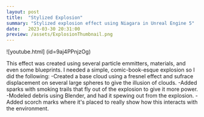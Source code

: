 ```yaml
---
layout: post
title:  "Stylized Explosion"
summary: "Stylized explosion effect using Niagara in Unreal Engine 5"
date:   2023-03-30 20:31:00
preview: /assets/ExplosionThumbnail.png
---
```


![youtube.html] (id=9aj4PPnjzOg)

This effect was created using several particle emmitters, materials, and even some blueprints. I needed a simple, comic-book-esque explosion so I did the following:
-Created a base cloud using a fresnel effect and sufrace displacement on several large spheres to give the illusion of clouds.
-Added sparks with smoking trails that fly out of the explosion to give it more power.
-Modeled debris using Blender, and had it spewing out from the explosion.
-Added scorch marks where it's placed to really show how this interacts with the environment.
